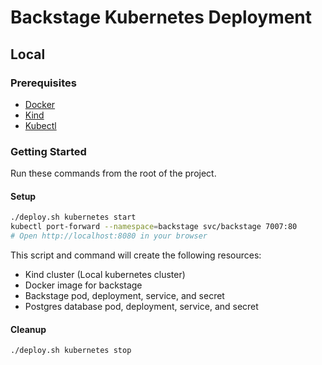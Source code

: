 # Backstage Kubernetes Deployment

## Local

### Prerequisites

- [Docker](https://docs.docker.com/get-docker/)
- [Kind](https://kind.sigs.k8s.io/docs/user/quick-start/)
- [Kubectl](https://kubernetes.io/docs/tasks/tools/install-kubectl/)

### Getting Started

Run these commands from the root of the project.

#### Setup

```bash
./deploy.sh kubernetes start
kubectl port-forward --namespace=backstage svc/backstage 7007:80
# Open http://localhost:8080 in your browser
```

This script and command will create the following resources:

- Kind cluster (Local kubernetes cluster)
- Docker image for backstage
- Backstage pod, deployment, service, and secret
- Postgres database pod, deployment, service, and secret

#### Cleanup

```bash
./deploy.sh kubernetes stop
```
